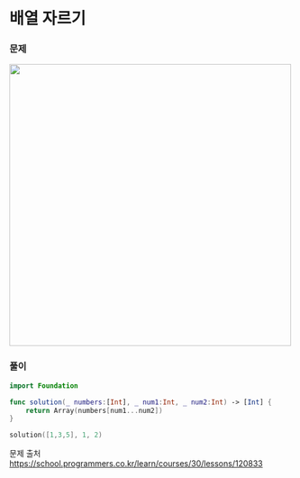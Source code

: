 #  배열 자르기

### 문제
<img src="https://github.com/user-attachments/assets/42e040cd-e600-41e6-a006-42ef588eecfd" width="500" >


### 풀이 <br>
```swift 
import Foundation

func solution(_ numbers:[Int], _ num1:Int, _ num2:Int) -> [Int] {
    return Array(numbers[num1...num2])
}

solution([1,3,5], 1, 2)
```

문제 출처 <br>
https://school.programmers.co.kr/learn/courses/30/lessons/120833
